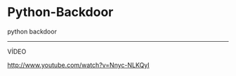 Python-Backdoor
===============

python backdoor



-----------------------------------------------------

VİDEO

http://www.youtube.com/watch?v=Nnyc-NLKQyI
